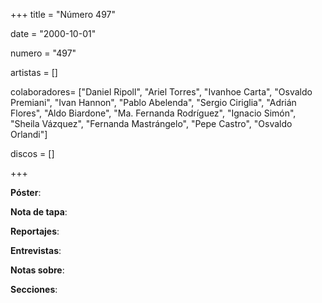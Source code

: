 +++
title = "Número 497"

date = "2000-10-01"

numero = "497"

artistas = []

colaboradores= ["Daniel Ripoll", "Ariel Torres", "Ivanhoe Carta", "Osvaldo Premiani", "Ivan Hannon", "Pablo Abelenda", "Sergio Ciriglia", "Adrián Flores", "Aldo Biardone", "Ma. Fernanda Rodríguez", "Ignacio Simón", "Sheila Vázquez", "Fernanda Mastrángelo", "Pepe Castro", "Osvaldo Orlandi"]

discos = []

+++

**Póster**: 

**Nota de tapa**: 

**Reportajes**: 

**Entrevistas**: 

**Notas sobre**:

**Secciones**:
